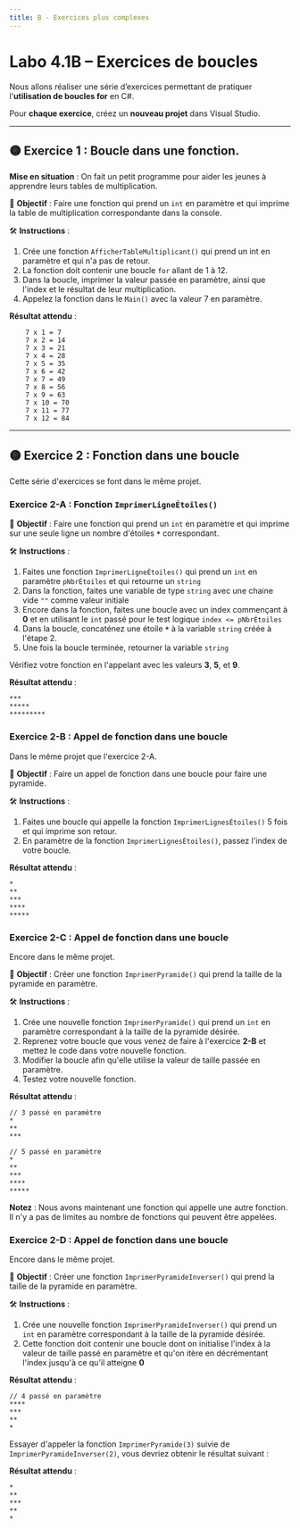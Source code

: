 ```yaml
---
title: B - Exercices plus complexes
---
```


# Labo 4.1B – Exercices de boucles

Nous allons réaliser une série d’exercices permettant de pratiquer l'**utilisation de boucles for** en C#.

Pour **chaque exercice**, créez un **nouveau projet** dans Visual Studio.

---



## 🟡 Exercice 1 : Boucle dans une fonction.
**Mise en situation** : On fait un petit programme pour aider les jeunes à apprendre leurs tables de multiplication.

🎯 **Objectif** : Faire une fonction qui prend un `int` en paramètre et qui imprime la table de multiplication correspondante dans la console.

🛠️ **Instructions** :
1. Crée une fonction `AfficherTableMultiplicant()` qui prend un int en paramètre et qui n'a pas de retour.
2. La fonction doit contenir une boucle `for` allant de 1 à 12.
3. Dans la boucle, imprimer la valeur passée en paramètre, ainsi que l'index et le résultat de leur multiplication.
4. Appelez la fonction dans le `Main()` avec la valeur 7 en paramètre.


**Résultat attendu** :
```
    7 x 1 = 7
    7 x 2 = 14
    7 x 3 = 21
    7 x 4 = 28
    7 x 5 = 35
    7 x 6 = 42
    7 x 7 = 49
    7 x 8 = 56
    7 x 9 = 63
    7 x 10 = 70
    7 x 11 = 77
    7 x 12 = 84
```
---

## 🟡 Exercice 2 : Fonction dans une boucle
Cette série d'exercices se font dans le même projet.

### Exercice 2-A : Fonction `ImprimerLigneÉtoiles()`

🎯 **Objectif** : Faire une fonction qui prend un `int` en paramètre et qui imprime sur une seule ligne un nombre d'étoiles **`*`** correspondant.

🛠️ **Instructions** :
1. Faites une fonction `ImprimerLigneÉtoiles()` qui prend un `int` en paramètre `pNbrÉtoiles` et qui retourne un `string`
2. Dans la fonction, faites une variable de type `string` avec une chaine vide `""` comme valeur initiale
3. Encore dans la fonction, faites une boucle avec un index commençant à **0** et en utilisant le `int` passé pour le test logique `index <= pNbrÉtoiles`
4. Dans la boucle, concaténez une étoile **`*`** à la variable `string` créée à l'étape 2.
5. Une fois la boucle terminée, retourner la variable `string`

Vérifiez votre fonction en l'appelant avec les valeurs **3**, **5**,  et **9**.

**Résultat attendu** :
```
***
*****
*********
```

### Exercice 2-B : Appel de fonction dans une boucle
Dans le même projet que l'exercice 2-A.


🎯 **Objectif** : Faire un appel de fonction dans une boucle pour faire une pyramide.

🛠️ **Instructions** :
1. Faites une boucle qui appelle la fonction `ImprimerLignesÉtoiles()` 5 fois et qui imprime son retour.
2. En paramètre de la fonction `ImprimerLignesÉtoiles()`, passez l'index de votre boucle.

**Résultat attendu** :
```
*
**
***
****
*****
```

### Exercice 2-C : Appel de fonction dans une boucle
Encore dans le même projet.

🎯 **Objectif** : Créer une fonction `ImprimerPyramide()` qui prend la taille de la pyramide en paramètre.

🛠️ **Instructions** :
1. Crée une nouvelle fonction `ImprimerPyramide()` qui prend un `int` en paramètre correspondant à la taille de la pyramide désirée.
2. Reprenez votre boucle que vous venez de faire à l'exercice **2-B** et mettez le code dans votre nouvelle fonction.
3. Modifier la boucle afin qu'elle utilise la valeur de taille passée en paramètre.
4. Testez votre nouvelle fonction.

**Résultat attendu** :
```Csharp
// 3 passé en paramètre
*
**
***

// 5 passé en paramètre
*
**
***
****
*****
```

**Notez** : Nous avons maintenant une fonction qui appelle une autre fonction. Il n'y a pas de limites au nombre de fonctions qui peuvent être appelées.


### Exercice 2-D : Appel de fonction dans une boucle
Encore dans le même projet.

🎯 **Objectif** : Créer une fonction `ImprimerPyramideInverser()` qui prend la taille de la pyramide en paramètre.

🛠️ **Instructions** :
1. Crée une nouvelle fonction `ImprimerPyramideInverser()` qui prend un `int` en paramètre correspondant à la taille de la pyramide désirée.
2. Cette fonction doit contenir une boucle dont on initialise l'index à la valeur de taille passé en paramètre et qu'on itère en décrémentant l'index jusqu'à ce qu'il atteigne **0**

**Résultat attendu** :
```Csharp
// 4 passé en paramètre
****
***
**
*
```

Essayer d'appeler la fonction `ImprimerPyramide(3)` suivie de  `ImprimerPyramideInverser(2)`, vous devriez obtenir le résultat suivant : 

**Résultat attendu** :
```Csharp
*
**
***
**
*
```



